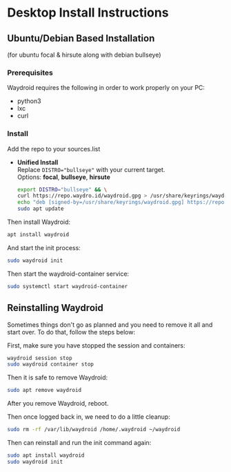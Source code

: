# Desktop Install Instructions

## Ubuntu/Debian Based Installation

\(for ubuntu focal & hirsute along with debian bullseye\)

### Prerequisites

Waydroid requires the following in order to work properly on your PC:

* python3
* lxc
* curl

### Install

Add the repo to your sources.list

* **Unified Install**  
  Replace `DISTRO="bullseye"` with your current target.  
  Options: **focal**, **bullseye**, **hirsute**

  ```bash
  export DISTRO="bullseye" && \
  curl https://repo.waydro.id/waydroid.gpg > /usr/share/keyrings/waydroid.gpg && \ 
  echo "deb [signed-by=/usr/share/keyrings/waydroid.gpg] https://repo.waydro.id/ $DISTRO main" > /etc/apt/sources.list.d/waydroid.list && \
  sudo apt update
  ```

Then install Waydroid:

```bash
apt install waydroid
```

And start the init process:

```bash
sudo waydroid init
```

Then start the waydroid-container service:

```bash
sudo systemctl start waydroid-container
```

## Reinstalling Waydroid

Sometimes things don't go as planned and you need to remove it all and start over. To do that, follow the steps below:

First, make sure you have stopped the session and containers:

```bash
waydroid session stop
sudo waydroid container stop
```

Then it is safe to remove Waydroid:

```bash
sudo apt remove waydroid
```

After you remove Waydroid, reboot.

Then once logged back in, we need to do a little cleanup:

```bash
sudo rm -rf /var/lib/waydroid /home/.waydroid ~/waydroid
```

Then can reinstall and run the init command again:

```bash
sudo apt install waydroid
sudo waydroid init
```

